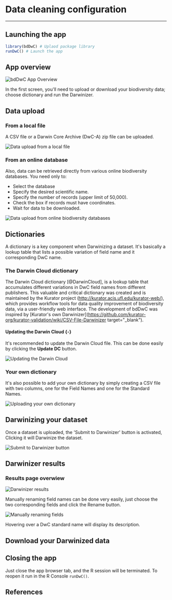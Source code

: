 # Data cleaning configuration

***

## Launching the app

```r
library(bdDwC) # Uplaod package library
runDwC() # Launch the app
```

## App overview

[comment]: <> (Need-To-Be-Updated!)

![bdDwC App Overview](img/bdDwC_Getting_started.png "The first screen")

 In the first screen, you'll need to upload or download your biodiversity data; choose dictionary and run the Darwinizer.

## Data upload

### From a local file

A CSV file or a Darwin Core Archive (DwC-A) zip file can be uploaded.


[comment]: <> (Need-To-Be-Updated!)

![Data upload from a local file](img/bdDwC_Up-local_file.png "bdDwC-app data-upload-local")
 

### From an online database

Also, data can be retrieved directly from various online biodiversity databases. You need only to:

* Select the database
* Specify the desired scientific name.
* Specify the number of records (upper limit of 50,000).
* Check the box if records must have coordinates.
* Wait for data to be downloaded.

[comment]: <> (Need-To-Be-Updated!)

![Data upload from online biodiversity databases](img/bdDwC_Up-database.png "bdDwC-app data-upload-database")


## Dictionaries

A dictionary is a key component when Darwinizing a dataset. It's basically a lookup table that lists a possible variation of field name and it corresponding DwC name.


### The Darwin Cloud dictionary

The Darwin Cloud dictionary [@DarwinCloud], is a lookup table that accumulates different variations in DwC field names from different publishers. This valuable and critical dictionary was created and is maintained by the Kurator project (http://kurator.acis.ufl.edu/kurator-web/), which provides workflow tools for data quality improvement of biodiversity data, via a user-friendly web interface. The development of bdDwC was inspired by [Kurator's own Darwinizer](https://github.com/kurator-org/kurator-validation/wiki/CSV-File-Darwinizer target="_blank").

#### Updating the Darwin Cloud {-}

It's recommended to update the Darwin Cloud file. This can be done easily by clicking the **Update DC** button.

[comment]: <> (Need-To-Be-Updated!)

![Updating the Darwin Cloud](img/bdDwC_update-DC.png "bdDwC-app bdDwC_update-DC")

### Your own dictionary

It's also possible to add your own dictionary by simply creating a CSV file with two columns, one for the Field Names and one for the Standard Names.

[comment]: <> (Need-To-Be-Updated!)

![Uploading your own dictionary](img/bdDwC_personal_dictionary.png "bdDwC-app personal dictionary")

## Darwinizing your dataset

Once a dataset is uploaded, the 'Submit to Darwinizer' button is activated, Clicking it will Darwinize the dataset.

[comment]: <> (Need-To-Be-Updated!)

![Submit to Darwinizer button](img/bdDwC_Submit.png "bdDwC-app Submit button")

## Darwinizer results

### Results page overwiew

[comment]: <> (Need-To-Be-Updated!)

![Darwinizer results](img/bdDwC_Darwinizer_results.png "bdDwC-app Darwinizer results")

Manually renaming field names can be done very easily, just choose the two corresponding fields and click the Rename button. 

[comment]: <> (Need-To-Be-Updated!)

![Manually renaming fields](img/bdDwC_Manual_rename.png "bdDwC-app Manual renaming")

Hovering over a DwC standard name will display its description.



## Download your Darwinized data

[comment]: <> (Need-To-Be-Updated!)

## Closing the app
Just close the app browser tab, and the R session will be terminated. To reopen it run in the R Console `runDwC()`.

## References


